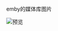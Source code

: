 emby的媒体库图片

![预览](https://github.com/weizongxyz/Emby-Media_images/assets/38450244/7ff3eec8-b466-414a-9bb3-d0e662579426)
